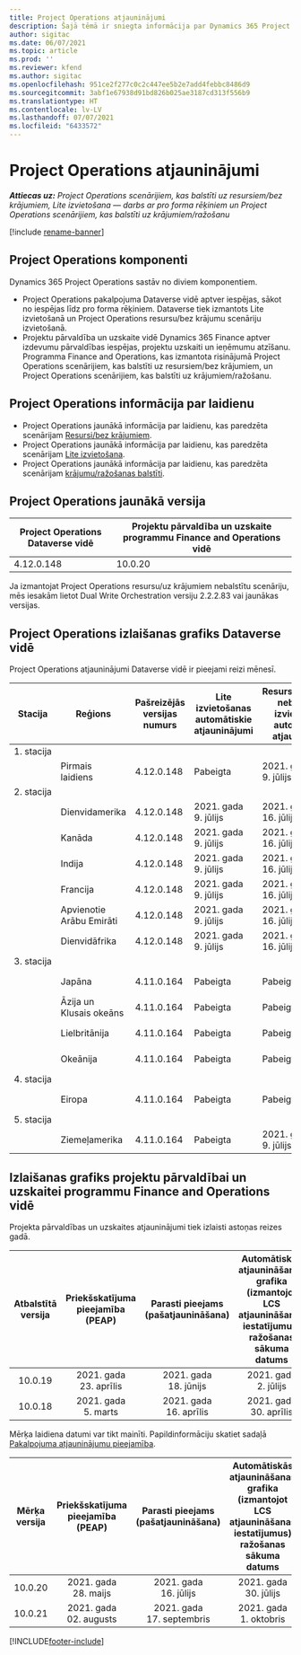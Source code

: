 ```yaml
---
title: Project Operations atjauninājumi
description: Šajā tēmā ir sniegta informācija par Dynamics 365 Project Operations izlaistajām versijām.
author: sigitac
ms.date: 06/07/2021
ms.topic: article
ms.prod: ''
ms.reviewer: kfend
ms.author: sigitac
ms.openlocfilehash: 951ce2f277c0c2c447ee5b2e7add4febbc8486d9
ms.sourcegitcommit: 3abf1e67938d91bd826b025ae3187cd313f556b9
ms.translationtype: HT
ms.contentlocale: lv-LV
ms.lasthandoff: 07/07/2021
ms.locfileid: "6433572"
---
```

# <a name="project-operations-updates"></a>Project Operations atjauninājumi

_**Attiecas uz:** Project Operations scenārijiem, kas balstīti uz resursiem/bez krājumiem, Lite izvietošana — darbs ar pro forma rēķiniem un Project Operations scenārijiem, kas balstīti uz krājumiem/ražošanu_

[!include [rename-banner](~/includes/cc-data-platform-banner.md)]

## <a name="project-operations-components"></a>Project Operations komponenti

Dynamics 365 Project Operations sastāv no diviem komponentiem.

- Project Operations pakalpojuma Dataverse vidē aptver iespējas, sākot no iespējas līdz pro forma rēķiniem. Dataverse tiek izmantots Lite izvietošanā un Project Operations resursu/bez krājumu scenāriju izvietošanā.
- Projektu pārvaldība un uzskaite vidē Dynamics 365 Finance aptver izdevumu pārvaldības iespējas, projektu uzskaiti un ieņēmumu atzīšanu. Programma Finance and Operations, kas izmantota risinājumā Project Operations scenārijiem, kas balstīti uz resursiem/bez krājumiem, un Project Operations scenārijiem, kas balstīti uz krājumiem/ražošanu.

## <a name="project-operations-release-notes"></a>Project Operations informācija par laidienu
- Project Operations jaunākā informācija par laidienu, kas paredzēta scenārijam [Resursi/bez krājumiem](whats-new-july-2021-resource-based.md).
- Project Operations jaunākā informācija par laidienu, kas paredzēta scenārijam [Lite izvietošana](../pro/whats-new/whats-new-july-2021-lite.md).
- Project Operations jaunākā informācija par laidienu, kas paredzēta scenārijam [krājumu/ražošanas balstīti](../prod-pma/whats-new/whats-new-jul-2021-stocked.md).

## <a name="project-operations-latest-version"></a>Project Operations jaunākā versija

| Project Operations Dataverse vidē | Projektu pārvaldība un uzskaite programmu Finance and Operations vidē | 
| --- | --- |
| 4.12.0.148 | 10.0.20 |

Ja izmantojat Project Operations resursu/uz krājumiem nebalstītu scenāriju, mēs iesakām lietot Dual Write Orchestration versiju 2.2.2.83 vai jaunākas versijas.

## <a name="release-schedule-for-project-operations-on-dataverse-environment"></a>Project Operations izlaišanas grafiks Dataverse vidē

Project Operations atjauninājumi Dataverse vidē ir pieejami reizi mēnesī. 

| Stacija | Reģions | Pašreizējās versijas numurs | Lite izvietošanas automātiskie atjauninājumi | Resursu/krājumos nebalstītas izvietošanas automātiskie atjauninājumi | Nākamās versijas numurs | Vispārēji pieejamā nākamā versija |
|-----------|-----------------------|-----------------|--------------|---------------------|---------------------|---------------------|
| 1. stacija |   &nbsp;              |    &nbsp;       | &nbsp;       |      &nbsp;         |      &nbsp;         |      &nbsp;         |
|   &nbsp;  | Pirmais laidiens         |  4.12.0.148     | Pabeigta     | 2021. gada 9. jūlijs          | TBD                 | 21. gada 06. augusts        |
| 2. stacija |   &nbsp;              |    &nbsp;       | &nbsp;       |      &nbsp;         |      &nbsp;         |      &nbsp;         |
|   &nbsp;  | Dienvidamerika         |  4.12.0.148     | 2021. gada 9. jūlijs   | 2021. gada 16. jūlijs          | TBD                 | 21. gada 06. augusts        |
|    &nbsp; | Kanāda                |  4.12.0.148     | 2021. gada 9. jūlijs   | 2021. gada 16. jūlijs          | TBD                 | 21. gada 06. augusts        |
|   &nbsp;  | Indija                 |  4.12.0.148     | 2021. gada 9. jūlijs   | 2021. gada 16. jūlijs          | TBD                 | 21. gada 06. augusts        |
|   &nbsp;  | Francija                |  4.12.0.148     | 2021. gada 9. jūlijs   | 2021. gada 16. jūlijs          | TBD                 | 21. gada 06. augusts        |
|   &nbsp;  | Apvienotie Arābu Emirāti  |  4.12.0.148     | 2021. gada 9. jūlijs   | 2021. gada 16. jūlijs          | TBD                 | 21. gada 06. augusts        |
|   &nbsp;  | Dienvidāfrika          |  4.12.0.148     | 2021. gada 9. jūlijs   | 2021. gada 16. jūlijs          | TBD                 | 21. gada 06. augusts        |
| 3. stacija |      &nbsp;           |     &nbsp;      |     &nbsp;   |      &nbsp;         |      &nbsp;         |      &nbsp;         |
|   &nbsp;  | Japāna                 |  4.11.0.164     | Pabeigta     | Pabeigta            | 4.12.0.148          | 2021. gada 9. jūlijs          |
|   &nbsp;  | Āzija un Klusais okeāns          |  4.11.0.164     | Pabeigta     | Pabeigta            | 4.12.0.148          | 2021. gada 9. jūlijs          |
|   &nbsp;  | Lielbritānija         |  4.11.0.164     | Pabeigta     | Pabeigta            | 4.12.0.148          | 2021. gada 9. jūlijs          |
|   &nbsp;  | Okeānija               |  4.11.0.164     | Pabeigta     | Pabeigta            | 4.12.0.148          | 2021. gada 9. jūlijs          |
| 4. stacija |     &nbsp;            |     &nbsp;      |     &nbsp;   |      &nbsp;         |      &nbsp;         |      &nbsp;         |
|   &nbsp;  | Eiropa                |  4.11.0.164     | Pabeigta     | Pabeigta            | 4.12.0.148          | 2021. gada 16. jūlijs          |
| 5. stacija |     &nbsp;            |     &nbsp;      |     &nbsp;   |      &nbsp;         |      &nbsp;         |      &nbsp;         |
|   &nbsp;  | Ziemeļamerika         |  4.11.0.164     | Pabeigta     | 2021. gada 9. jūlijs          | 4.12.0.148          | 2021. gada 23. jūlijs          |



## <a name="release-schedule-for-project-management-and-accounting-in-the-finance-and-operations-apps-environment"></a>Izlaišanas grafiks projektu pārvaldībai un uzskaitei programmu Finance and Operations vidē

Projekta pārvaldības un uzskaites atjauninājumi tiek izlaisti astoņas reizes gadā.

|          Atbalstītā versija          | Priekšskatījuma pieejamība (PEAP) | Parasti pieejams (pašatjaunināšana) | Automātiskās atjaunināšanas grafika (izmantojot LCS atjaunināšanas iestatījumus) ražošanas sākuma datums |   Pakalpojumu izbeigšana   |
|:-------------------------:|:---------------------------:|:---------------------------------:|:--------------------------------------------------------------------:|:------------------:|
|          10.0.19          |        2021. gada 23. aprīlis       |            2021. gada 18. jūnijs           |                             2021. gada 2. jūlijs                             | 2021. gada 17. septembris |
|          10.0.18          |        2021. gada 5. marts        |           2021. gada 16. aprīlis          |                            2021. gada 30. aprīlis                            |    2021. gada 16. jūlijs   |


Mērķa laidiena datumi var tikt mainīti. Papildinformāciju skatiet sadaļā [Pakalpojuma atjauninājumu pieejamība](/dynamics365/fin-ops-core/fin-ops/get-started/public-preview-releases?toc=%2fdynamics365%2ffinance%2ftoc.json).

|          Mērķa versija          | Priekšskatījuma pieejamība (PEAP) | Parasti pieejams (pašatjaunināšana) | Automātiskās atjaunināšanas grafika (izmantojot LCS atjaunināšanas iestatījumus) ražošanas sākuma datums |   Pakalpojumu izbeigšana   |
|:-------------------------:|:---------------------------:|:---------------------------------:|:--------------------------------------------------------------------:|:------------------:|
|          10.0.20          |         2021. gada 28. maijs        |           2021. gada 16. jūlijs           |                             2021. gada 30. jūlijs                             |  2021. gada 22. oktobris  |
|          10.0.21          |         2021. gada 02. augusts     |           2021. gada 17. septembris      |                             2021. gada 1. oktobris                           |  2021. gada 10. decembris  |


[!INCLUDE[footer-include](../includes/footer-banner.md)]
